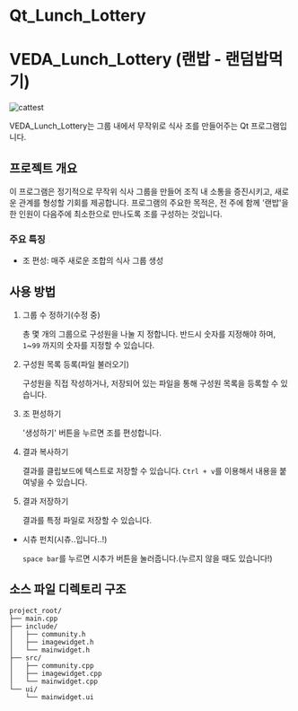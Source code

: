 # Qt_Lunch_Lottery

# VEDA_Lunch_Lottery (랜밥 - 랜덤밥먹기)
![cattest](https://github.com/user-attachments/assets/0b14efe6-b83f-441b-ac20-14ddd8efae32)

VEDA_Lunch_Lottery는 그룹 내에서 무작위로 식사 조를 만들어주는 Qt 프로그램입니다. 

## 프로젝트 개요

이 프로그램은 정기적으로 무작위 식사 그룹을 만들어 조직 내 소통을 증진시키고, 새로운 관계를 형성할 기회를 제공합니다.
프로그램의 주요한 목적은, 전 주에 함께 '랜밥'을 한 인원이 다음주에 최소한으로 만나도록 조를 구성하는 것입니다.

### 주요 특징

- 조 편성: 매주 새로운 조합의 식사 그룹 생성

    

## 사용 방법

1. 그룹 수 정하기(수정 중)
   
    총 몇 개의 그룹으로 구성원을 나눌 지 정합니다. 반드시 숫자를 지정해야 하며, `1`~`99` 까지의 숫자를 지정할 수 있습니다. 
 
2. 구성원 목록 등록(파일 불러오기)

    구성원을 직접 작성하거나, 저장되어 있는 파일을 통해 구성원 목록을 등록할 수 있습니다. 

3. 조 편성하기

    '생성하기' 버튼을 누르면 조를 편성합니다.

4. 결과 복사하기

    결과를 클립보드에 텍스트로 저장할 수 있습니다. `Ctrl + v`를 이용해서 내용을 붙여넣을 수 있습니다.

5. 결과 저장하기

    결과를 특정 파일로 저장할 수 있습니다.

- 시츄 펀치(시츄..입니다..!)

    `space bar`를 누르면 시추가 버튼을 눌러줍니다.(누르지 않을 때도 있습니다!)

## 소스 파일 디렉토리 구조
```
project_root/
├── main.cpp
├── include/
│   ├── community.h
│   ├── imagewidget.h
│   └── mainwidget.h
├── src/
│   ├── community.cpp
│   ├── imagewidget.cpp
│   └── mainwidget.cpp
└── ui/
    └── mainwidget.ui 
```
